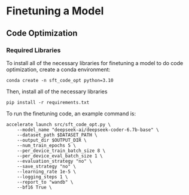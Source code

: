 # Finetuning a Model

## Code Optimization

### Required Libraries
To install all of the necessary libraries for finetuning a model to do code optimization, create a conda environment:
```
conda create -n sft_code_opt python=3.10
```

Then, install all of the necessary libraries
```
pip install -r requirements.txt
```

To run the finetuning code, an example command is:
```
accelerate launch src/sft_code_opt.py \
    --model_name "deepseek-ai/deepseek-coder-6.7b-base" \
    --dataset_path $DATASET_PATH \
    --output_dir $OUTPUT_DIR \
    --num_train_epochs 5 \
    --per_device_train_batch_size 8 \
    --per_device_eval_batch_size 1 \
    --evaluation_strategy "no" \
    --save_strategy "no" \
    --learning_rate 1e-5 \
    --logging_steps 1 \
    --report_to "wandb" \
    --bf16 True \
```

